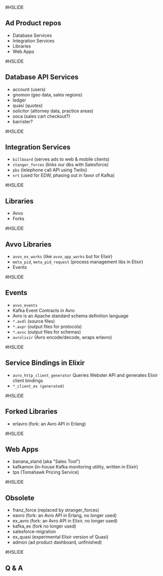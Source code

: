 #HSLIDE
## Ad Product repos
- Database Services
- Integration Services
- Libraries
- Web Apps


#HSLIDE
## Database API Services
- account (users)
- gnomon (geo data, sales regions)
- ledger
- quasi (quotes)
- solicitor (attorney data, practice areas)
- soca (sales cart checkout?)
- barrister?


#HSLIDE
## Integration Services
- `billboard` (serves ads to web & mobile clients)
- `stanger_forces` (links our dbs with Salesforce)
- `pbx` (telephone call API using Twilio)
- `nrt` (used for EDW, phasing out in favor of Kafka)


#HSLIDE
## Libraries
- Avvo
- Forks


#HSLIDE
## Avvo Libraries
- `avvo_ex_works` (like `avvo_app_works` but for Elixir)
- `meta_pid`, `meta_pid_request` (process management libs in Elixir)
- Events


#HSLIDE
## Events
- `avvo_events`
- Kafka Event Contracts in Avro
- Avro is an Apache standard schema definition language
- `*.avdl` (source files)
- `*.avpr` (output files for protocols)
- `*.avsc` (output files for schemas)
- `avrolixir` (Avro encode/decode, wraps erlavro)


#HSLIDE
## Service Bindings in Elixir
- `avro_http_client_generator`
Queries Webster API and generates Elixir client bindings
- `*_client_ex (generated)`


#HSLIDE
## Forked Libraries
- erlavro (fork: an Avro API in Erlang)


#HSLIDE
## Web Apps
- banana_stand (aka "Sales Tool")
- kafkamon (in-house Kafka monitoring utility, written in Elixir)
- tps (Tomahawk Pricing Service)


#HSLIDE
## Obsolete
- franz_force (replaced by stranger_forces)
- eavro (fork: an Avro API in Erlang, no longer used)
- ex_avro (fork: an Avro API in Elixir, no longer used)
- kafka_ex (fork no longer used)
- salesforce-migration
- ex_quasi (experimental Elixir version of Quasi)
- admon (ad product dashboard, unfinished)


#HSLIDE
## Q & A


<!--
# TODO
stargate
billy_mays (replaced by billboard)
switchboard (APIs called by Salesforce)
shippable
*_kafka_consumer?
kafka_impl (share w/Leslie)
-->
